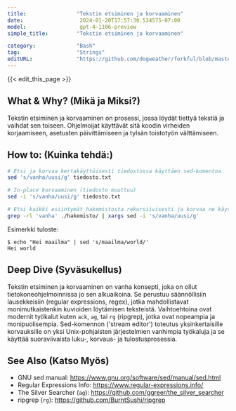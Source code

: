 ```yaml
---
title:                "Tekstin etsiminen ja korvaaminen"
date:                  2024-01-20T17:57:30.534575-07:00
model:                 gpt-4-1106-preview
simple_title:         "Tekstin etsiminen ja korvaaminen"

category:             "Bash"
tag:                  "Strings"
editURL:              "https://github.com/dogweather/forkful/blob/master/content/fi/bash/searching-and-replacing-text.md"
---
```


{{< edit_this_page >}}

## What & Why? (Mikä ja Miksi?)
Tekstin etsiminen ja korvaaminen on prosessi, jossa löydät tiettyä tekstiä ja vaihdat sen toiseen. Ohjelmoijat käyttävät sitä koodin virheiden korjaamiseen, asetusten päivittämiseen ja tylsän toistotyön välttämiseen.

## How to: (Kuinka tehdä:)
```Bash
# Etsi ja korvaa kertakäyttöisesti tiedostossa käyttäen sed-komentoa
sed 's/vanha/uusi/g' tiedosto.txt

# In-place korvaaminen (tiedosto muuttuu)
sed -i 's/vanha/uusi/g' tiedosto.txt

# Etsi kaikki esiintymät hakemistosta rekursiivisesti ja korvaa ne käyttäen grep ja sed
grep -rl 'vanha' ./hakemisto/ | xargs sed -i 's/vanha/uusi/g'
```

Esimerkki tuloste:
```
$ echo "Hei maailma" | sed 's/maailma/world/'
Hei world
```

## Deep Dive (Syväsukellus)
Tekstin etsiminen ja korvaaminen on vanha konsepti, joka on ollut tietokoneohjelmoinnissa jo sen alkuaikoina. Se perustuu säännöllisiin lausekkeisiin (regular expressions, regex), jotka mahdollistavat monimutkaistenkin kuvioiden löytämisen teksteistä. Vaihtoehtoina ovat modernit työkalut kuten `ack`, `ag`, tai `rg` (ripgrep), jotka ovat nopeampia ja monipuolisempia. Sed-komennon ('stream editor') toteutus yksinkertaisille korvauksille on yksi Unix-pohjaisten järjestelmien vanhimpia työkaluja ja se käyttää suoraviivaista luku-, korvaus- ja tulostusprosessia.

## See Also (Katso Myös)
- GNU sed manual: https://www.gnu.org/software/sed/manual/sed.html
- Regular Expressions Info: https://www.regular-expressions.info/
- The Silver Searcher (`ag`): https://github.com/ggreer/the_silver_searcher
- ripgrep (`rg`): https://github.com/BurntSushi/ripgrep
